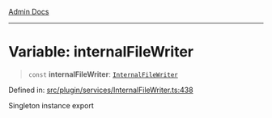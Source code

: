 [Admin Docs](/)

***

# Variable: internalFileWriter

> `const` **internalFileWriter**: [`InternalFileWriter`](plugin\services\InternalFileWriter\README\classes\InternalFileWriter.md)

Defined in: [src/plugin/services/InternalFileWriter.ts:438](https://github.com/PalisadoesFoundation/talawa-admin/blob/main/src/plugin/services/InternalFileWriter.ts#L438)

Singleton instance export
